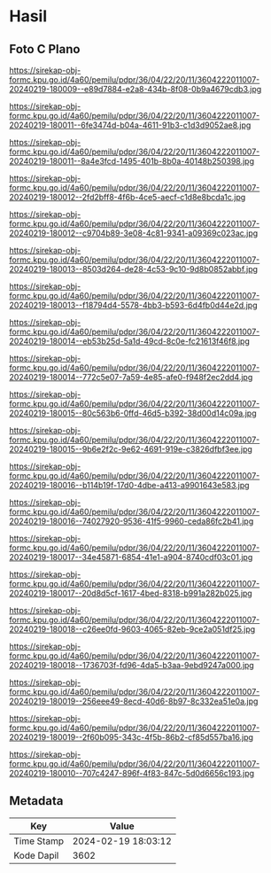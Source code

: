 # Hasil

## Foto C Plano

https://sirekap-obj-formc.kpu.go.id/4a60/pemilu/pdpr/36/04/22/20/11/3604222011007-20240219-180009--e89d7884-e2a8-434b-8f08-0b9a4679cdb3.jpg

https://sirekap-obj-formc.kpu.go.id/4a60/pemilu/pdpr/36/04/22/20/11/3604222011007-20240219-180011--6fe3474d-b04a-4611-91b3-c1d3d9052ae8.jpg

https://sirekap-obj-formc.kpu.go.id/4a60/pemilu/pdpr/36/04/22/20/11/3604222011007-20240219-180011--8a4e3fcd-1495-401b-8b0a-40148b250398.jpg

https://sirekap-obj-formc.kpu.go.id/4a60/pemilu/pdpr/36/04/22/20/11/3604222011007-20240219-180012--2fd2bff8-4f6b-4ce5-aecf-c1d8e8bcda1c.jpg

https://sirekap-obj-formc.kpu.go.id/4a60/pemilu/pdpr/36/04/22/20/11/3604222011007-20240219-180012--c9704b89-3e08-4c81-9341-a09369c023ac.jpg

https://sirekap-obj-formc.kpu.go.id/4a60/pemilu/pdpr/36/04/22/20/11/3604222011007-20240219-180013--8503d264-de28-4c53-9c10-9d8b0852abbf.jpg

https://sirekap-obj-formc.kpu.go.id/4a60/pemilu/pdpr/36/04/22/20/11/3604222011007-20240219-180013--f18794d4-5578-4bb3-b593-6d4fb0d44e2d.jpg

https://sirekap-obj-formc.kpu.go.id/4a60/pemilu/pdpr/36/04/22/20/11/3604222011007-20240219-180014--eb53b25d-5a1d-49cd-8c0e-fc21613f46f8.jpg

https://sirekap-obj-formc.kpu.go.id/4a60/pemilu/pdpr/36/04/22/20/11/3604222011007-20240219-180014--772c5e07-7a59-4e85-afe0-f948f2ec2dd4.jpg

https://sirekap-obj-formc.kpu.go.id/4a60/pemilu/pdpr/36/04/22/20/11/3604222011007-20240219-180015--80c563b6-0ffd-46d5-b392-38d00d14c09a.jpg

https://sirekap-obj-formc.kpu.go.id/4a60/pemilu/pdpr/36/04/22/20/11/3604222011007-20240219-180015--9b6e2f2c-9e62-4691-919e-c3826dfbf3ee.jpg

https://sirekap-obj-formc.kpu.go.id/4a60/pemilu/pdpr/36/04/22/20/11/3604222011007-20240219-180016--b114b19f-17d0-4dbe-a413-a9901643e583.jpg

https://sirekap-obj-formc.kpu.go.id/4a60/pemilu/pdpr/36/04/22/20/11/3604222011007-20240219-180016--74027920-9536-41f5-9960-ceda86fc2b41.jpg

https://sirekap-obj-formc.kpu.go.id/4a60/pemilu/pdpr/36/04/22/20/11/3604222011007-20240219-180017--34e45871-6854-41e1-a904-8740cdf03c01.jpg

https://sirekap-obj-formc.kpu.go.id/4a60/pemilu/pdpr/36/04/22/20/11/3604222011007-20240219-180017--20d8d5cf-1617-4bed-8318-b991a282b025.jpg

https://sirekap-obj-formc.kpu.go.id/4a60/pemilu/pdpr/36/04/22/20/11/3604222011007-20240219-180018--c26ee0fd-9603-4065-82eb-9ce2a051df25.jpg

https://sirekap-obj-formc.kpu.go.id/4a60/pemilu/pdpr/36/04/22/20/11/3604222011007-20240219-180018--1736703f-fd96-4da5-b3aa-9ebd9247a000.jpg

https://sirekap-obj-formc.kpu.go.id/4a60/pemilu/pdpr/36/04/22/20/11/3604222011007-20240219-180019--256eee49-8ecd-40d6-8b97-8c332ea51e0a.jpg

https://sirekap-obj-formc.kpu.go.id/4a60/pemilu/pdpr/36/04/22/20/11/3604222011007-20240219-180019--2f60b095-343c-4f5b-86b2-cf85d557ba16.jpg

https://sirekap-obj-formc.kpu.go.id/4a60/pemilu/pdpr/36/04/22/20/11/3604222011007-20240219-180010--707c4247-896f-4f83-847c-5d0d6656c193.jpg


## Metadata

| Key        | Value               |
| ---------- | ------------------- |
| Time Stamp | 2024-02-19 18:03:12 |
| Kode Dapil | 3602                |




